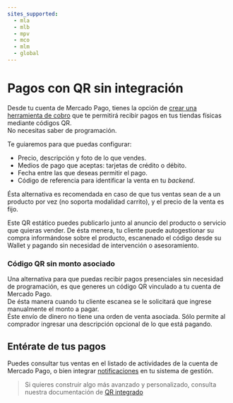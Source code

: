 ```yaml
---
sites_supported:
  - mla
  - mlb
  - mpv
  - mco
  - mlm
  - global
---
```



# Pagos con QR sin integración


Desde tu cuenta de Mercado Pago, tienes la opción de [crear una herramienta de cobro](https://www.mercadopago.com.ar/tools/create) que te permitirá recibir pagos en tus tiendas físicas mediante códigos QR.    
No necesitas saber de programación.  

Te guiaremos para que puedas configurar:

* Precio, descripción y foto de lo que vendes.
* Medios de pago que aceptas: tarjetas de crédito o débito.
* Fecha entre las que deseas permitir el pago.
* Código de referencia para identificar la venta en tu *backend*.

Ésta alternativa es recomendada en caso de que tus ventas sean de a un producto por vez (no soporta modalidad carrito), y el precio de la venta es fijo.

Este QR estático puedes publicarlo junto al anuncio del producto o servicio que quieras vender. De ésta menera, tu cliente puede autogestionar su compra informándose sobre el producto, escanenado el código desde su Wallet y pagando sin necesidad de intervención o asesoramiento.



### Código QR sin monto asociado

Una alternativa para que puedas recibir pagos presenciales sin necesidad de programación, es que generes un código QR vinculado a tu cuenta de Mercado Pago.   
De ésta manera cuando tu cliente escanea se le solicitará que ingrese manualmente el monto a pagar.   
Éste envío de dinero no tiene una orden de venta asociada. Sólo permite al comprador ingresar una descripción opcional de lo que está pagando.


## Entérate de tus pagos

Puedes consultar tus ventas en el listado de actividades de la cuenta de Mercado Pago, o bien integrar [notificaciones](/guides/notifications/ipn.es.md) en tu sistema de gestión.



> Si quieres construir algo más avanzado y personalizado, consulta nuestra documentación de [QR integrado](/guides/instore-payments/qr-payments/qr-integrated.es.md)
